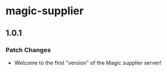 # magic-supplier

## 1.0.1

### Patch Changes

- Welcome to the first "version" of the Magic supplier server!
